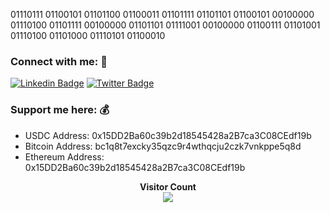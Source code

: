 <!-- Introduction --> 
<p>
01110111 01100101 01101100 01100011 01101111 01101101 01100101 00100000 01110100 01101111 00100000 01101101 01111001 00100000 01100111 01101001 01110100 01101000 01110101 01100010
         </p>

<!-- Connection -->
### Connect with me: 🤝
  
[![Linkedin Badge](https://img.shields.io/badge/-LinkedIn-blue?style=flat-square&logo=Linkedin&logoColor=white&link=https://www.linkedin.com/in/davidadamszx1/)]([https://www.linkedin.com/in/davidadamszx1/](https://www.linkedin.com/in/davidadams64/))  [![Twitter Badge](https://img.shields.io/badge/-Twitter-1ca0f1?style=flat-square&labelColor=1ca0f1&logo=twitter&logoColor=white&link=https://twitter.com/david64adams)](https://twitter.com/david64adams)    

<!-- Support -->
### Support me here: 💰
- USDC Address: 0x15DD2Ba60c39b2d18545428a2B7ca3C08CEdf19b
- Bitcoin Address: bc1q8t7excky35qzc9r4wthqcju2czk7vnkppe5q8d
- Ethereum Address: 0x15DD2Ba60c39b2d18545428a2B7ca3C08CEdf19b

<p align="center"> 
         <strong>Visitor Count</strong>
           <br>
  <img src="https://profile-counter.glitch.me/davidatoms/count.svg" />
</p>
